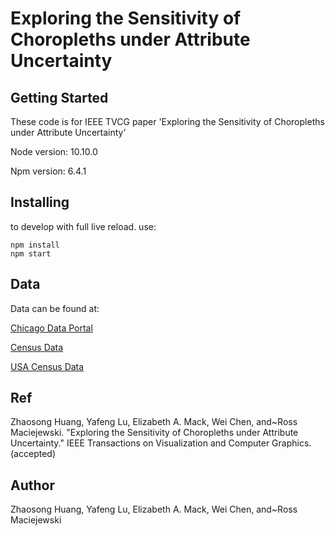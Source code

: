 # Exploring the Sensitivity of Choropleths under Attribute Uncertainty


## Getting Started

These code is for IEEE TVCG paper 'Exploring the Sensitivity of Choropleths under Attribute Uncertainty'

Node version: 10.10.0

Npm version: 6.4.1

## Installing
to develop with full live reload. use:
```
npm install
npm start 
```


## Data
Data can be found at:

[Chicago Data Portal](https://data.cityofchicago.org/) 

[Census Data](https://www.census.gov/) 

[USA Census Data](https://geodacenter.github.io/data-and-lab//county_election_2012_2016-variables/)

## Ref
Zhaosong Huang, Yafeng Lu, Elizabeth A. Mack, Wei Chen, and~Ross Maciejewski. "Exploring the Sensitivity of Choropleths under Attribute Uncertainty." IEEE Transactions on Visualization and Computer Graphics. (accepted)



## Author
Zhaosong Huang, Yafeng Lu, Elizabeth A. Mack, Wei Chen, and~Ross Maciejewski
